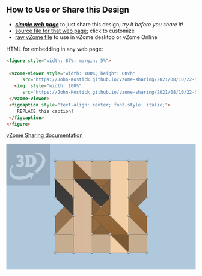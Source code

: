 
## How to Use or Share this Design

 - [***simple web page***](<https://John-Kostick.github.io/vzome-sharing/2021/08/10/22-54-37-Tetraxis-3-axis-hybrid-color/>) to just share this design; *try it before you share it!*
 - [source file for that web page](<https://github.com/John-Kostick/vzome-sharing/edit/main/2021/08/10/22-54-37-Tetraxis-3-axis-hybrid-color/index.md>); click to customize
 - [raw vZome file](<https://raw.githubusercontent.com/John-Kostick/vzome-sharing/main/2021/08/10/22-54-37-Tetraxis-3-axis-hybrid-color/Tetraxis-3-axis-hybrid-color.vZome>) to use in vZome desktop or vZome Online
 
 HTML for embedding in any web page:
 ```html
<figure style="width: 87%; margin: 5%">
  
  <vzome-viewer style="width: 100%; height: 60vh" 
       src="https://John-Kostick.github.io/vzome-sharing/2021/08/10/22-54-37-Tetraxis-3-axis-hybrid-color/Tetraxis-3-axis-hybrid-color.vZome" >
    <img  style="width: 100%"
       src="https://John-Kostick.github.io/vzome-sharing/2021/08/10/22-54-37-Tetraxis-3-axis-hybrid-color/Tetraxis-3-axis-hybrid-color.png" >
  </vzome-viewer>
  <figcaption style="text-align: center; font-style: italic;">
     REPLACE this caption!
  </figcaption>
</figure>

 ```

[vZome Sharing documentation](https://vzome.github.io/vzome/sharing.html#how-it-works)

![Image](<Tetraxis-3-axis-hybrid-color.png>)

